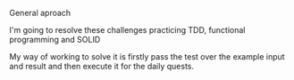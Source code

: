 General aproach

I'm going to resolve these challenges practicing TDD, functional programming and SOLID

My way of working to solve it is firstly pass the test over the example input and result and then execute it for the daily quests.
